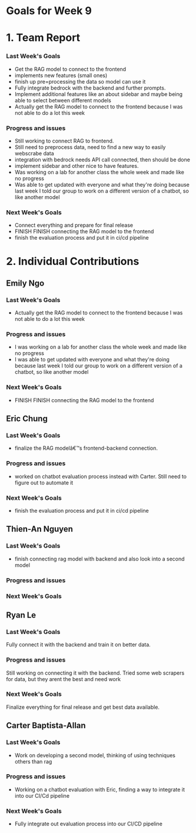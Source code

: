 # Goals for Week 9

# 1. Team Report
<status update for TA here>

<agenda for team meeting here>

### Last Week's Goals
- Get the RAG model to connect to the frontend
- implements new features (small ones)
- finish up pre=processing the data so model can use it
- Fully integrate bedrock with the backend and further prompts.
- Implement additional features like an about sidebar and maybe being able to select between different models
- Actually get the RAG model to connect to the frontend because I was not able to do a lot this week
### Progress and issues
- Still working to connect RAG to frontend.
- Still need to preprocess data, need to find a new way to easily webscrabe data
- integration with bedrock needs API call connected, then should be done
- implement sidebar and other nice to have features.
- Was working on a lab for another class the whole week and made like no progress
- Was able to get updated with everyone and what they're doing because last week I told our group to work on a different version of a chatbot, so like another model
### Next Week's Goals
- Connect everything and prepare for final release
- FINISH FINISH connecting the RAG model to the frontend
- finish the evaluation process and put it in ci/cd pipeline

# 2. Individual Contributions
## Emily Ngo
### Last Week's Goals
- Actually get the RAG model to connect to the frontend because I was not able to do a lot this week
### Progress and issues
- I was working on a lab for another class the whole week and made like no progress
- I was able to get updated with everyone and what they're doing because last week I told our group to work on a different version of a chatbot, so like another model
### Next Week's Goals
- FINISH FINISH connecting the RAG model to the frontend

## Eric Chung
### Last Week's Goals
- finalize the RAG modelâ€™s frontend-backend connection.
### Progress and issues
- worked on chatbot evaluation process instead with Carter. Still need to figure out to automate it
### Next Week's Goals
- finish the evaluation process and put it in ci/cd pipeline

## Thien-An Nguyen
### Last Week's Goals
- finish connecting rag model with backend and also look into a second model
### Progress and issues

### Next Week's Goals

## Ryan Le
### Last Week's Goals
Fully connect it with the backend and train it on better data.
### Progress and issues
Still working on connecting it with the backend.
Tried some web scrapers for data, but they arent the best and need work
### Next Week's Goals
Finalize everything for final release and get best data available.

## Carter Baptista-Allan
### Last Week's Goals
- Work on developing a second model, thinking of using techniques others than rag
### Progress and issues
- Working on a chatbot evaluation with Eric, finding a way to integrate it into our CI/Cd pipeline
### Next Week's Goals
- Fully integrate out evaluation process into our CI/CD pipeline